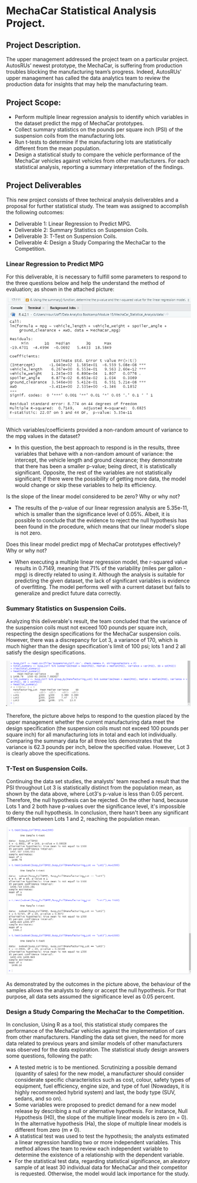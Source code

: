 # MechaCar Statistical Analysis Project.

## Project Description.
The upper management addressed the project team on a particular project. AutosRUs’ newest prototype, the MechaCar, is suffering from production troubles blocking the manufacturing team’s progress. Indeed, AutosRUs’ upper management has called the data analytics team to review the production data for insights that may help the manufacturing team.

## Project Scope:
- Perform multiple linear regression analysis to identify which variables in the dataset predict the mpg of MechaCar prototypes.
- Collect summary statistics on the pounds per square inch (PSI) of the suspension coils from the manufacturing lots.
- Run t-tests to determine if the manufacturing lots are statistically different from the mean population.
- Design a statistical study to compare the vehicle performance of the MechaCar vehicles against vehicles from other manufacturers. For each statistical analysis, reporting a summary interpretation of the findings.

## Project Deliverables
This new project consists of three technical analysis deliverables and a proposal for further statistical study. The team was assigned to accomplish the following outcomes:
- Deliverable 1: Linear Regression to Predict MPG.
- Deliverable 2: Summary Statistics on Suspension Coils.
- Deliverable 3: T-Test on Suspension Coils.
- Deliverable 4: Design a Study Comparing the MechaCar to the Competition.

### Linear Regression to Predict MPG
For this deliverable, it is necessary to fulfill some parameters to respond to the three questions below and help the understand the method of evaluation; as shown in the attached picture:

![](MechaCar_Statistical_Analysis/images/deliverable_01.png)

Which variables/coefficients provided a non-random amount of variance to the mpg values in the dataset?
- In this question, the best approach to respond is in the results,  three variables that behave with a non-random amount of variance: the intercept, the vehicle length and ground clearance; they demonstrate that there has been a smaller p-value; being direct, it is statistically significant. Opposite, the rest of the variables are not statistically significant; if there were the possibility of getting more data, the model would change or skip these variables to help its efficiency.

Is the slope of the linear model considered to be zero? Why or why not?
- The results of the p-value of our linear regression analysis are 5.35e-11, which is smaller than the significance level of 0.05%. Albeit, it is possible to conclude that the evidence to reject the null hypothesis has been found in the procedure, which means that our linear model's slope is not zero.

Does this linear model predict mpg of MechaCar prototypes effectively? Why or why not?
- When executing a multiple linear regression model, the r-squared value results in 0.7149, meaning that 71% of the variability (miles per gallon - mpg) is directly related to using it. Although the analysis is suitable for predicting the given dataset, the lack of significant variables is evidence of overfitting. The model performs well with a current dataset but fails to generalize and predict future data correctly.

### Summary Statistics on Suspension Coils.
Analyzing this deliverable's result, the team concluded that the variance of the suspension coils must not exceed 100 pounds per square inch, respecting the design specifications for the MechaCar suspension coils. However, there was a discrepancy for Lot 3, a variance of 170, which is much higher than the design specification's limit of 100 psi; lots 1 and 2 all satisfy the design specifications.

![](MechaCar_Statistical_Analysis/images/deliverable_02.png)

Therefore, the picture above helps to respond to the question placed by the upper management whether the current manufacturing data meet the design specification (the suspension coils must not exceed 100 pounds per square inch) for all manufacturing lots in total and each lot individually. Comparing the summary data for all three lots demonstrates that the variance is 62.3 pounds per inch, below the specified value. However, Lot 3 is clearly above the specifications.

### T-Test on Suspension Coils.
Continuing the data set studies, the analysts' team reached a result that the PSI throughout Lot 3 is statistically distinct from the population mean, as shown by the data above, where Lot3's p-value is less than 0.05 percent. Therefore, the null hypothesis can be rejected. On the other hand, because Lots 1 and 2 both have p-values over the significance level, it's impossible to deny the null hypothesis. In conclusion, there hasn't been any significant difference between Lots 1 and 2, reaching the population mean. 

![](MechaCar_Statistical_Analysis/images/deliverable_03.png)

As demonstrated by the outcomes in the picture above, the behaviour of the samples allows the analysts to deny or accept the null hypothesis. For that purpose, all data sets assumed the significance level as 0.05 percent.

### Design a Study Comparing the MechaCar to the Competition.
In conclusion, Using R as a tool, this statistical study compares the performance of the MechaCar vehicles against the implementation of cars from other manufacturers. Handling the data set given, the need for more data related to previous years and similar models of other manufacturers was observed for the data exploration.
The statistical study design answers some questions, following the path:
- A tested metric is to be mentioned. Scrutinizing a possible demand (quantity of sales) for the new model, a manufacturer should consider considerate specific characteristics such as cost, colour, safety types of equipment, fuel efficiency, engine size, and type of fuel (Nowadays, it is highly recommended hybrid system) and last, the body type (SUV, sedans, and so on).
- Some variables were proposed to predict demand for a new model release by describing a null or alternative hypothesis. For instance, Null Hypothesis (H0), the slope of the multiple linear models is zero (m = 0). In the alternative hypothesis (Ha), the slope of multiple linear models is different from zero (m ≠ 0).
- A statistical test was used to test the hypothesis; the analysts estimated a linear regression handling two or more independent variables. This method allows the team to review each independent variable to determine the existence of a relationship with the dependent variable.
- For the statistical test data, regarding statistical significance, an aleatory sample of at least 30 individual data for MechaCar and their competitor is requested. Otherwise, the model would lack importance for the study.
